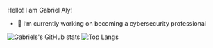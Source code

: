 Hello! I am Gabriel Aly!

- 🔭 I’m currently working on becoming a cybersecurity professional

![Gabriels's GitHub stats](https://github-readme-stats.vercel.app/api?username=gabrielaly07&count_private=true&show_icons=true&include_all_commits=true&theme=github_dark) ![Top Langs](https://github-readme-stats.vercel.app/api/top-langs/?username=gabrielaly07&theme=github_dark&langs_count=3)
